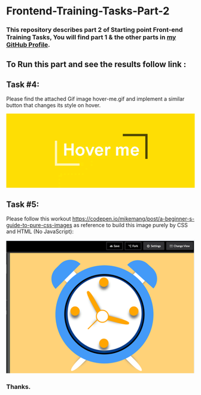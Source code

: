 # Frontend-Training-Tasks-Part-2

### This repository describes part 2 of Starting point Front-end Training Tasks, You will find part 1 & the other parts in <a href="https://github.com/Sh0aib-Ja0allah?tab=repositories">my GitHub Profile</a>.

## To Run this part and see the results follow link : <br />

## Task #4: 

Please find the attached Gif image hover-me.gif and implement a similar button that changes its style on hover.

![Design preview for the Fourth task which it's a hoverd div](./hover-me.gif)

## Task #5: 

Please follow this workout https://codepen.io/mikemang/post/a-beginner-s-guide-to-pure-css-images as reference to build this image purely by CSS and HTML (No JavaScript):

![Design preview for the Fifth task which it's a clock design](./clockDesign.png)

### Thanks.
